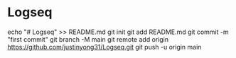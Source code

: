 # Logseq
echo "# Logseq" >> README.md
git init
git add README.md
git commit -m "first commit"
git branch -M main
git remote add origin https://github.com/justinyong31/Logseq.git
git push -u origin main
